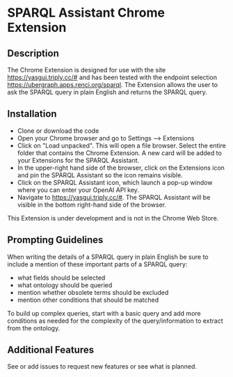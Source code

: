 # SPARQL Assistant Chrome Extension

## Description
The Chrome Extension is designed for use with the site https://yasgui.triply.cc/# and has been tested with the endpoint selection https://ubergraph.apps.renci.org/sparql. The Extension allows the user to ask the SPARQL query in plain English and returns the SPARQL query.

## Installation
- Clone or download the code
- Open your Chrome browser and go to Settings --> Extensions
- Click on "Load unpacked". This will open a file browser. Select the entire folder that contains the Chrome Extension. A new card will be added to your Extensions for the SPARQL Assistant.
- In the upper-right hand side of the browser, click on the Extensions icon and pin the SPARQL Assistant so the icon remains visible.
- Click on the SPARQL Assistant icon, which launch a pop-up window where you can enter your OpenAI API key.
- Navigate to https://yasgui.triply.cc/#. The SPARQL Assistant will be visible in the bottom right-hand side of the browser.

This Extension is under development and is not in the Chrome Web Store.

## Prompting Guidelines
When writing the details of a SPARQL query in plain English be sure to include a mention of these important parts of a SPARQL query:
- what fields should be selected
- what ontology should be queried
- mention whether obsolete terms should be excluded
- mention other conditions that should be matched

To build up complex queries, start with a basic query and add more conditions as needed for the complexity of the query/information to extract from the ontology.


## Additional Features
See or add issues to request new features or see what is planned.